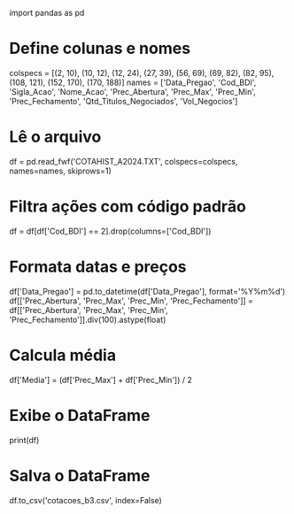 import pandas as pd

# Define colunas e nomes
colspecs = [(2, 10), (10, 12), (12, 24), (27, 39), (56, 69), (69, 82), (82, 95), (108, 121), (152, 170), (170, 188)]
names = ['Data_Pregao', 'Cod_BDI', 'Sigla_Acao', 'Nome_Acao', 'Prec_Abertura', 'Prec_Max', 'Prec_Min', 'Prec_Fechamento', 'Qtd_Titulos_Negociados', 'Vol_Negocios']

# Lê o arquivo
df = pd.read_fwf('COTAHIST_A2024.TXT', colspecs=colspecs, names=names, skiprows=1)

# Filtra ações com código padrão
df = df[df['Cod_BDI'] == 2].drop(columns=['Cod_BDI'])

# Formata datas e preços
df['Data_Pregao'] = pd.to_datetime(df['Data_Pregao'], format='%Y%m%d')
df[['Prec_Abertura', 'Prec_Max', 'Prec_Min', 'Prec_Fechamento']] = df[['Prec_Abertura', 'Prec_Max', 'Prec_Min', 'Prec_Fechamento']].div(100).astype(float)

# Calcula média
df['Media'] = (df['Prec_Max'] + df['Prec_Min']) / 2

# Exibe o DataFrame
print(df)

# Salva o DataFrame
df.to_csv('cotacoes_b3.csv', index=False)

